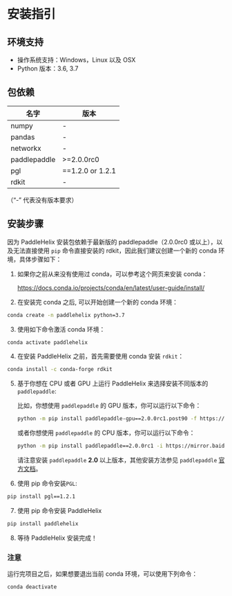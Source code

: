 # 安装指引

## 环境支持

* 操作系统支持：Windows，Linux 以及 OSX
* Python 版本：3.6, 3.7

## 包依赖

| 名字 | 版本 |
| ---- | ---- |
| numpy | - |
| pandas | - |
| networkx | - |
| paddlepaddle | \>=2.0.0rc0 |
| pgl | ==1.2.0 or 1.2.1 |
| rdkit | - |

（“-” 代表没有版本要求）

## 安装步骤

因为 PaddleHelix 安装包依赖于最新版的 paddlepaddle（2.0.0rc0 或以上），以及无法直接使用 `pip` 命令直接安装的 rdkit，因此我们建议创建一个新的 conda 环境，具体步骤如下：

1. 如果你之前从来没有使用过 conda，可以参考这个网页来安装 conda：

   https://docs.conda.io/projects/conda/en/latest/user-guide/install/

2. 在安装完 conda 之后, 可以开始创建一个新的 conda 环境：

```bash
conda create -n paddlehelix python=3.7
```

3. 使用如下命令激活 conda 环境：

```bash
conda activate paddlehelix
```

4. 在安装 PaddleHelix 之前，首先需要使用 conda 安装 `rdkit`：
```bash
conda install -c conda-forge rdkit
```
5. 基于你想在 CPU 或者 GPU 上运行 PaddleHelix 来选择安装不同版本的 `paddlepaddle`:

   比如，你想使用 `paddlepaddle` 的 GPU 版本，你可以运行以下命令：

   ```bash
   python -m pip install paddlepaddle-gpu==2.0.0rc1.post90 -f https://paddlepaddle.org.cn/whl/stable.html
   ```

   或者你想使用 `paddlepaddle` 的 CPU 版本，你可以运行以下命令：

   ```bash
   python -m pip install paddlepaddle==2.0.0rc1 -i https://mirror.baidu.com/pypi/simple
   ```

   请注意安装 `paddlepaddle` **2.0** 以上版本，其他安装方法参见 `paddlepaddle` [官方文档](https://www.paddlepaddle.org.cn/documentation/docs/zh/2.0-rc1/install/index_cn.html)。

6. 使用 pip 命令安装`PGL`:
```bash
pip install pgl==1.2.1
```

7. 使用 pip 命令安装 PaddleHelix
```bash
pip install paddlehelix
```

8. 等待 PaddleHelix 安装完成！

### 注意
运行完项目之后，如果想要退出当前 conda 环境，可以使用下列命令：
```bash
conda deactivate
```
